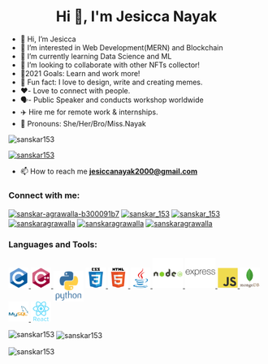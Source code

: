 <h1 align="center">Hi 👋, I'm Jesicca Nayak</h1>




- 👋 Hi, I’m Jesicca
- 👀 I’m interested in Web Development(MERN) and Blockchain
- 🌱 I’m currently learning Data Science and ML
- 💞️ I’m looking to collaborate with other NFTs collector!
- 🎯2021 Goals: Learn and work more!
- 🌟 Fun fact: I love to design, write and creating memes.
-  ♥️- Love to connect with people.
- 🗣️- Public Speaker and conducts workshop worldwide
- ✈️ Hire me for remote work & internships.
- 🦄 Pronouns: She/Her/Bro/Miss.Nayak


<p align="left"> <img src="https://komarev.com/ghpvc/?username=jesiccanayak123&label=Profile%20views&color=0e75b6&style=flat" alt="sanskar153" /> </p>

<p align="left"> <a href="https://github.com/ryo-ma/github-profile-trophy"><img src="https://github-profile-trophy.vercel.app/?username=jesiccanayak123" alt="sanskar153" /></a> </p>

- 📫 How to reach me **jesiccanayak2000@gmail.com** 

<h3 align="left">Connect with me:</h3>
<p align="left">
  <a href="https://www.linkedin.com/in/jesicca-nayak-44088b194" target="blank"><img align="center" src="https://cdn.jsdelivr.net/npm/simple-icons@3.1.0/icons/linkedin.svg"  alt="sanskar-agrawalla-b300091b7" height="50" width="60" /></a>
  <a href="https://instagram.com/the_pro_level_insane" target="blank"><img align="center" src="https://cdn.jsdelivr.net/npm/simple-icons@3.1.0/icons/instagram.svg" alt="sanskar_153" height="50" width="60" /></a>
  <a href="https://twitter.com/jesiccanayak/" target="blank"><img align="center" src="https://cdn.jsdelivr.net/npm/simple-icons@3.1.0/icons/twitter.svg" alt="sanskar_153" height="50" width="60" /></a>
  <a href="https://codepen.io/jesiccanayak123" target="blank"><img align="center" src="https://cdn.jsdelivr.net/npm/simple-icons@3.1.0/icons/codepen.svg" alt="sanskaragrawalla" height="50" width="60" /></a>
<a href="https://www.facebook.com/people/Jessica-Samiksha-Nayak/100009223696674/" target="blank"><img align="center" src="https://cdn.jsdelivr.net/npm/simple-icons@3.1.0/icons/facebook.svg" alt="sanskaragrawalla" height="50" width="60" /></a>
  <a href="https://medium.com/@jesiccanayak2000" target="blank"><img align="center" src="https://cdn.jsdelivr.net/npm/simple-icons@3.1.0/icons/medium.svg" alt="sanskaragrawalla" height="50" width="60" /></a>
 </a>

</p>

<h3 align="left">Languages and Tools:</h3>
<p align="left">  <a href="https://www.cprogramming.com/" target="_blank"> <img src="https://raw.githubusercontent.com/devicons/devicon/master/icons/c/c-original.svg" alt="c" width="40" height="40"/> </a> <a href="https://www.w3schools.com/cpp/" target="_blank"> <img src="https://raw.githubusercontent.com/devicons/devicon/master/icons/cplusplus/cplusplus-original.svg" alt="cplusplus" width="40" height="40"/> </a> <a href="https://www.python.org/" target="blank"><img align="center" src="https://raw.githubusercontent.com/devicons/devicon/master/icons/python/python-original-wordmark.svg" alt="sanskaragrawalla" height="60" width="60" /></a> <a href="https://www.w3schools.com/css/" target="_blank"> <img src="https://raw.githubusercontent.com/devicons/devicon/master/icons/css3/css3-original-wordmark.svg" alt="css3" width="40" height="40"/> </a> <a href="https://www.w3.org/html/" target="_blank"> <img src="https://raw.githubusercontent.com/devicons/devicon/master/icons/html5/html5-original-wordmark.svg" alt="html5" width="40" height="40"/> </a> <a href="https://www.java.com" target="_blank"> <img src="https://raw.githubusercontent.com/devicons/devicon/master/icons/java/java-original.svg" alt="java" width="40" height="40"/> </a> <a href="https://nodejs.org/en/" target="_blank"> <img src="https://raw.githubusercontent.com/devicons/devicon/master/icons/nodejs/nodejs-original-wordmark.svg" alt="react" width="60" height="60"/> </a>
  <a href="https://expressjs.com/" target="_blank"> <img src="https://raw.githubusercontent.com/devicons/devicon/master/icons/express/express-original-wordmark.svg" alt="bootstrap" width="60" height="60"/> </a> <a href="https://developer.mozilla.org/en-US/docs/Web/JavaScript" target="_blank"> <img src="https://raw.githubusercontent.com/devicons/devicon/master/icons/javascript/javascript-original.svg" alt="javascript" width="40" height="40"/> </a> <a href="https://www.mongodb.com/" target="_blank"> <img src="https://raw.githubusercontent.com/devicons/devicon/master/icons/mongodb/mongodb-original-wordmark.svg" alt="mongodb" width="40" height="40"/> </a> <a href="https://www.mysql.com/" target="_blank"> <img src="https://raw.githubusercontent.com/devicons/devicon/master/icons/mysql/mysql-original-wordmark.svg" alt="mysql" width="40" height="40"/> </a> <a href="https://reactjs.org/" target="_blank"> <img src="https://raw.githubusercontent.com/devicons/devicon/master/icons/react/react-original-wordmark.svg" alt="react" width="40" height="40"/>  </a>
</p>

<p><img align="left" src="https://github-readme-stats.vercel.app/api/top-langs?username=jesiccanayak123&show_icons=true&locale=en&layout=compact" alt="sanskar153" /></p>

<p>&nbsp;<img align="center" src="https://github-readme-stats.vercel.app/api?username=jesiccanayak123&show_icons=true&locale=en" alt="sanskar153" /></p>

<p><img align="center" src="https://github-readme-streak-stats.herokuapp.com/?user=jesiccanayak123&" alt="sanskar153" />  </p>




<!---
jesiccanayak123/jesiccanayak123 is a ✨ special ✨ repository because its `README.md` (this file) appears on your GitHub profile.
You can click the Preview link to take a look at your changes.
--->
